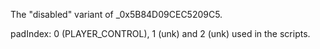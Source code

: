 The "disabled" variant of _0x5B84D09CEC5209C5.

padIndex: 0 (PLAYER_CONTROL), 1 (unk) and 2 (unk) used in the scripts.